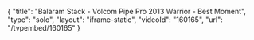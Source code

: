 {
    "title": "Balaram Stack - Volcom Pipe Pro 2013 Warrior - Best Moment",
    "type": "solo",
    "layout": "iframe-static",
    "videoId": "160165",
    "url": "\/tvpembed\/160165"
}